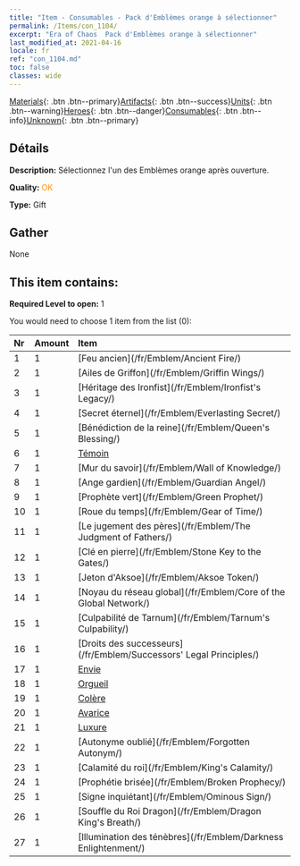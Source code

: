 ```yaml
---
title: "Item - Consumables - Pack d'Emblèmes orange à sélectionner"
permalink: /Items/con_1104/
excerpt: "Era of Chaos  Pack d'Emblèmes orange à sélectionner"
last_modified_at: 2021-04-16
locale: fr
ref: "con_1104.md"
toc: false
classes: wide
---
```

 [Materials](/fr/Items/){: .btn .btn--primary}[Artifacts](/fr/Items/Artifacts/){: .btn .btn--success}[Units](/fr/Items/Units/){: .btn .btn--warning}[Heroes](/fr/Items/Heroes/){: .btn .btn--danger}[Consumables](/fr/Items/Consumables/){: .btn .btn--info}[Unknown](/fr/Items/Unknown/){: .btn .btn--primary}

## Détails
 **Description:** Sélectionnez l'un des Emblèmes orange après ouverture.

 **Quality:** <span style="color: #FF8C00">OK</span>

 **Type:** Gift

## Gather

  None

## This item contains:

 **Required Level to open:** 1

 You would need to choose 1 item from the list (0):

  | Nr | Amount |     Item    |
  |:---|:-------|:------------|
  | 1 | 1 | [Feu ancien](/fr/Emblem/Ancient Fire/) |  | 
  | 2 | 1 | [Ailes de Griffon](/fr/Emblem/Griffin Wings/) |  | 
  | 3 | 1 | [Héritage des Ironfist](/fr/Emblem/Ironfist's Legacy/) |  | 
  | 4 | 1 | [Secret éternel](/fr/Emblem/Everlasting Secret/) |  | 
  | 5 | 1 | [Bénédiction de la reine](/fr/Emblem/Queen's Blessing/) |  | 
  | 6 | 1 | [Témoin](/fr/Emblem/Witness/) |  | 
  | 7 | 1 | [Mur du savoir](/fr/Emblem/Wall of Knowledge/) |  | 
  | 8 | 1 | [Ange gardien](/fr/Emblem/Guardian Angel/) |  | 
  | 9 | 1 | [Prophète vert](/fr/Emblem/Green Prophet/) |  | 
  | 10 | 1 | [Roue du temps](/fr/Emblem/Gear of Time/) |  | 
  | 11 | 1 | [Le jugement des pères](/fr/Emblem/The Judgment of Fathers/) |  | 
  | 12 | 1 | [Clé en pierre](/fr/Emblem/Stone Key to the Gates/) |  | 
  | 13 | 1 | [Jeton d'Aksoe](/fr/Emblem/Aksoe Token/) |  | 
  | 14 | 1 | [Noyau du réseau global](/fr/Emblem/Core of the Global Network/) |  | 
  | 15 | 1 | [Culpabilité de Tarnum](/fr/Emblem/Tarnum's Culpability/) |  | 
  | 16 | 1 | [Droits des successeurs](/fr/Emblem/Successors' Legal Principles/) |  | 
  | 17 | 1 | [Envie](/fr/Emblem/Jealousy/) |  | 
  | 18 | 1 | [Orgueil](/fr/Emblem/Arrogance/) |  | 
  | 19 | 1 | [Colère](/fr/Emblem/Anger/) |  | 
  | 20 | 1 | [Avarice](/fr/Emblem/Greed/) |  | 
  | 21 | 1 | [Luxure](/fr/Emblem/Lust/) |  | 
  | 22 | 1 | [Autonyme oublié](/fr/Emblem/Forgotten Autonym/) |  | 
  | 23 | 1 | [Calamité du roi](/fr/Emblem/King's Calamity/) |  | 
  | 24 | 1 | [Prophétie brisée](/fr/Emblem/Broken Prophecy/) |  | 
  | 25 | 1 | [Signe inquiétant](/fr/Emblem/Ominous Sign/) |  | 
  | 26 | 1 | [Souffle du Roi Dragon](/fr/Emblem/Dragon King's Breath/) |  | 
  | 27 | 1 | [Illumination des ténèbres](/fr/Emblem/Darkness Enlightenment/) |  | 
